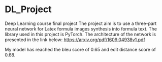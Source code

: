 # DL_Project
Deep Learning course final project
The project aim is to use a three-part neural network for Latex formula images synthesis into formula text. The library used in this project is PyTorch. The architecture of the network is presented in the link below:
https://arxiv.org/pdf/1609.04938v1.pdf

My model has reached the bleu score of 0.65 and edit distance score of 0.68.

